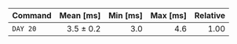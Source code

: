 | Command | Mean [ms] | Min [ms] | Max [ms] | Relative |
|:---|---:|---:|---:|---:|
| `DAY 20` | 3.5 ± 0.2 | 3.0 | 4.6 | 1.00 |
